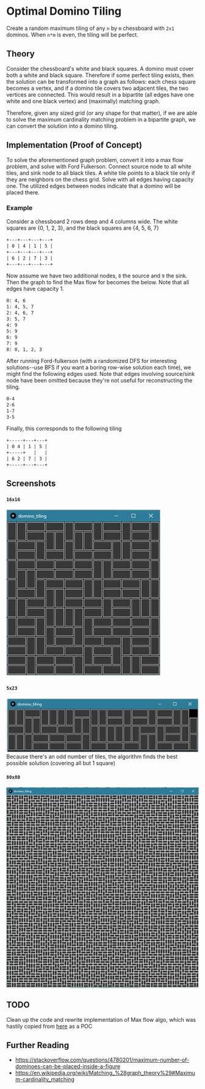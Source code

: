 # Optimal Domino Tiling
Create a random maximum tiling of any `n` by `m` chessboard with `2x1` dominos. When `n*m` is even, the tiling will be perfect.

## Theory
Consider the chessboard's white and black squares. A domino must cover both a white and black square. Therefore if some perfect tiling exists, then the solution can be transformed into a graph as follows: each chess square becomes a vertex, and if a domino tile covers two adjacent tiles, the two vertices are connected. This would result in a bipartite (all edges have one white and one black vertex) and (maximally) matching graph.

Therefore, given any sized grid (or any shape for that matter), if we are able to solve the maximum cardinality matching problem in a bipartite graph, we can convert the solution into a domino tiling.

## Implementation (Proof of Concept)
To solve the aforementioned graph problem, convert it into a max flow problem, and solve with Ford Fulkerson. Connect source node to all white tiles, and sink node to all black tiles. A white tile points to a black tile only if they are neighbors on the chess grid. Solve with all edges having capacity one. The utilized edges between nodes indicate that a domino will be placed there.

### Example
Consider a chessboard 2 rows deep and 4 columns wide. The white squares are {0, 1, 2, 3}, and the black squares are {4, 5, 6, 7}
```
+---+---+---+---+
| 0 | 4 | 1 | 5 |
+---+---+---+---+
| 6 | 2 | 7 | 3 |
+---+---+---+---+
```
Now assume we have two additional nodes, `8` the source and `9` the sink. Then the graph to find the Max flow for becomes the below. Note that all edges have capacity 1.
```
0: 4, 6
1: 4, 5, 7
2: 4, 6, 7
3: 5, 7
4: 9
5: 9
6: 9
7: 9
8: 0, 1, 2, 3
```
After running Ford-fulkerson (with a randomized DFS for interesting solutions--use BFS if you want a boring row-wise solution each time), we might find the following edges used. Note that edges involving source/sink node have been omitted because they're not useful for reconstructing the tiling.
```
0-4
2-6
1-7
3-5
```
Finally, this corresponds to the following tiling
```
+-----+---+---+
| 0 4 | 1 | 5 |
+-----+   |   |
| 6 2 | 7 | 3 |
+-----+---+---+
```

## Screenshots
#### `16x16`
![16x16](16x16.jpg)
#### `5x23`
![5x23](5x23.jpg)  
Because there's an odd number of tiles, the algorithm finds the best possible solution (covering all but 1 square)
#### `80x80`
![80x80](80x80.jpg)

## TODO
Clean up the code and rewrite implementation of Max flow algo, which was hastily copied from [here](https://iq.opengenus.org/edmonds-karp-algorithm-for-maximum-flow/) as a POC

## Further Reading
* https://stackoverflow.com/questions/4780201/maximum-number-of-dominoes-can-be-placed-inside-a-figure
* https://en.wikipedia.org/wiki/Matching_%28graph_theory%29#Maximum-cardinality_matching
